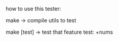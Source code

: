 how to use this tester:

make -> compile utils to test

make [test] -> test that feature
test: 
	+nums 
